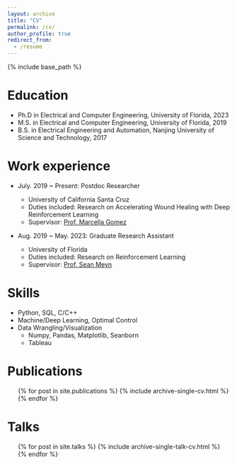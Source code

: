 ```yaml
---
layout: archive
title: "CV"
permalink: /cv/
author_profile: true
redirect_from:
  - /resume
---
```


{% include base_path %}

Education
======
* Ph.D in Electrical and Computer Engineering, University of Florida, 2023
* M.S. in Electrical and Computer Engineering, University of Florida, 2019
* B.S. in Electrical Engineering and Automation, Nanjing University of Science and Technology, 2017

Work experience
======
* July. 2019 ~ Present: Postdoc Researcher
  * University of California Santa Cruz
  * Duties included: Research on Accelerating Wound Healing with Deep Reinforcement Learning
  * Supervisor: [Prof. Marcella Gomez](https://engineering.ucsc.edu/voices/marcella-gomez-faculty/)

* Aug. 2019 ~ May. 2023: Graduate Research Assistant
  * University of Florida
  * Duties included: Research on Reinforcement Learning
  * Supervisor: [Prof. Sean Meyn](https://meyn.ece.ufl.edu/about/)
  
Skills
======
* Python, SQL, C/C++
* Machine/Deep Learning, Optimal Control
* Data Wrangling/Visualization
  * Numpy, Pandas, Matplotlib, Seanborn
  * Tableau

Publications
======
  <ul>{% for post in site.publications %}
    {% include archive-single-cv.html %}
  {% endfor %}</ul>

Talks
======
  <ul>{% for post in site.talks %}
    {% include archive-single-talk-cv.html %}
  {% endfor %}</ul>

<!---
Teaching
======
  <ul>{% for post in site.teaching %}
    {% include archive-single-cv.html %}
  {% endfor %}</ul>
--->

[//]: # (Service and leadership)

[//]: # (======)

[//]: # (* Currently signed in to 43 different slack teams)
